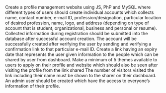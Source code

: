 Create a profile management website using JS, PhP and MySQL where different types of 
users should create individual accounts which collects name, contact number, e-mail ID, 
profession/designation, particular location of desired profession, name, logo, and address 
(depending on type of account that is student, organizational, business and personal or resume).
Collected information during registration should be submitted into the database after successful 
account creation.
The account will be successfully created after verifying the user by sending and verifying a 
confirmation link to that particular e-mail ID.
Create a link having an expiry date that represents the user given information to the people 
which can be shared by user from dashboard.
Make a minimum of 5 themes available to users to apply on their profile and website which 
should also be seen after visiting the profile from the link shared
The number of visitors visited the link including their name must be shown to the sharer on their 
dashboard.
An admin user should be created which have the access to everyone’s information of their 
profile.
